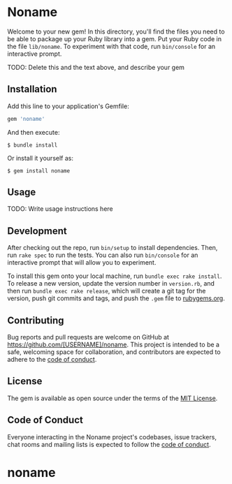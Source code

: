 # Noname

Welcome to your new gem! In this directory, you'll find the files you need to be able to package up your Ruby library into a gem. Put your Ruby code in the file `lib/noname`. To experiment with that code, run `bin/console` for an interactive prompt.

TODO: Delete this and the text above, and describe your gem

## Installation

Add this line to your application's Gemfile:

```ruby
gem 'noname'
```

And then execute:

    $ bundle install

Or install it yourself as:

    $ gem install noname

## Usage

TODO: Write usage instructions here

## Development

After checking out the repo, run `bin/setup` to install dependencies. Then, run `rake spec` to run the tests. You can also run `bin/console` for an interactive prompt that will allow you to experiment.

To install this gem onto your local machine, run `bundle exec rake install`. To release a new version, update the version number in `version.rb`, and then run `bundle exec rake release`, which will create a git tag for the version, push git commits and tags, and push the `.gem` file to [rubygems.org](https://rubygems.org).

## Contributing

Bug reports and pull requests are welcome on GitHub at https://github.com/[USERNAME]/noname. This project is intended to be a safe, welcoming space for collaboration, and contributors are expected to adhere to the [code of conduct](https://github.com/[USERNAME]/noname/blob/master/CODE_OF_CONDUCT.md).


## License

The gem is available as open source under the terms of the [MIT License](https://opensource.org/licenses/MIT).

## Code of Conduct

Everyone interacting in the Noname project's codebases, issue trackers, chat rooms and mailing lists is expected to follow the [code of conduct](https://github.com/[USERNAME]/noname/blob/master/CODE_OF_CONDUCT.md).
# noname

